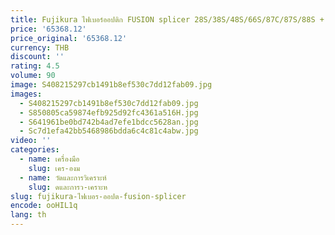 ```yaml
---
title: Fujikura ไฟเบอร์ออปติก FUSION splicer 28S/38S/48S/66S/87C/87S/88S + ต้นฉบับญี่ปุ่นนําเข้า FUSION splicer
price: '65368.12'
price_original: '65368.12'
currency: THB
discount: ''
rating: 4.5
volume: 90
image: S408215297cb1491b8ef530c7dd12fab09.jpg
images:
  - S408215297cb1491b8ef530c7dd12fab09.jpg
  - S850805ca59874efb925d92fc4361a516H.jpg
  - S641961be0bd742b4ad7efe1bdcc5628an.jpg
  - Sc7d1efa42bb5468986bdda6c4c81c4abw.jpg
video: ''
categories:
  - name: เครื่องมือ
    slug: เคร-องม
  - name: วัดและการวิเคราะห์
    slug: ดและการว-เคราะห
slug: fujikura-ไฟเบอร-ออปต-fusion-splicer
encode: ooHIL1q
lang: th
---
```

  